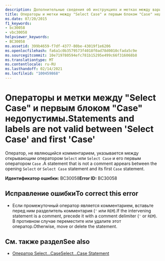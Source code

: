```yaml
---
description: Дополнительные сведения об инструкциях и метках между вариантами "Выбор варианта" и "первый" не являются допустимыми.
title: Операторы и метки между "Select Case" и первым блоком "Case" недопустимы.
ms.date: 07/20/2015
f1_keywords:
- bc30058
- vbc30058
helpviewer_keywords:
- BC30058
ms.assetid: 399b4659-f7df-4377-80be-43019f1e6206
ms.openlocfilehash: fa6a1c0b3579573f4018f0ad78d0010cfada5c9e
ms.sourcegitcommit: 10e719780594efc781b15295e499c66f316068b8
ms.translationtype: MT
ms.contentlocale: ru-RU
ms.lasthandoff: 02/14/2021
ms.locfileid: "100459868"
---
```

# <a name="statements-and-labels-are-not-valid-between-select-case-and-first-case"></a><span data-ttu-id="ba910-103">Операторы и метки между "Select Case" и первым блоком "Case" недопустимы.</span><span class="sxs-lookup"><span data-stu-id="ba910-103">Statements and labels are not valid between 'Select Case' and first 'Case'</span></span>

<span data-ttu-id="ba910-104">Оператор, не являющийся комментарием, указывается между открывающим оператором `Select` или `Select Case` и его первым оператором `Case` .</span><span class="sxs-lookup"><span data-stu-id="ba910-104">A statement that is not a comment appears between the opening `Select` or `Select Case` statement and its first `Case` statement.</span></span>  
  
 <span data-ttu-id="ba910-105">**Идентификатор ошибки:** BC30058</span><span class="sxs-lookup"><span data-stu-id="ba910-105">**Error ID:** BC30058</span></span>  
  
## <a name="to-correct-this-error"></a><span data-ttu-id="ba910-106">Исправление ошибки</span><span class="sxs-lookup"><span data-stu-id="ba910-106">To correct this error</span></span>  
  
- <span data-ttu-id="ba910-107">Если промежуточный оператор является комментарием, вставьте перед ним разделитель комментария (`'` или `REM`).</span><span class="sxs-lookup"><span data-stu-id="ba910-107">If the intervening statement is a comment, precede it with a comment delimiter (`'` or `REM`).</span></span> <span data-ttu-id="ba910-108">В противном случае переместите или удалите этот оператор.</span><span class="sxs-lookup"><span data-stu-id="ba910-108">Otherwise, move or delete the statement.</span></span>  
  
## <a name="see-also"></a><span data-ttu-id="ba910-109">См. также раздел</span><span class="sxs-lookup"><span data-stu-id="ba910-109">See also</span></span>

- [<span data-ttu-id="ba910-110">Оператор Select…Case</span><span class="sxs-lookup"><span data-stu-id="ba910-110">Select...Case Statement</span></span>](../language-reference/statements/select-case-statement.md)
